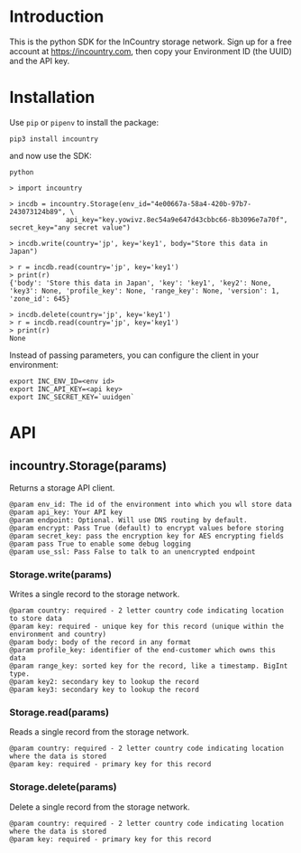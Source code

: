 # Introduction

This is the python SDK for the InCountry storage network. Sign up for a free account at
https://incountry.com, then copy your Environment ID (the UUID) and the API key.

# Installation

Use `pip` or `pipenv` to install the package:

    pip3 install incountry

and now use the SDK:

    python

    > import incountry

    > incdb = incountry.Storage(env_id="4e00667a-58a4-420b-97b7-243073124b89", \
                  api_key="key.yowivz.8ec54a9e647d43cbbc66-8b3096e7a70f", secret_key="any secret value")

    > incdb.write(country='jp', key='key1', body="Store this data in Japan")

	> r = incdb.read(country='jp', key='key1')
	> print(r)
	{'body': 'Store this data in Japan', 'key': 'key1', 'key2': None, 'key3': None, 'profile_key': None, 'range_key': None, 'version': 1, 'zone_id': 645}

    > incdb.delete(country='jp', key='key1')
    > r = incdb.read(country='jp', key='key1')
    > print(r)
    None

Instead of passing parameters, you can configure the client in your environment:

    export INC_ENV_ID=<env id>
    export INC_API_KEY=<api key>
    export INC_SECRET_KEY=`uuidgen`


# API

## incountry.Storage(params)

Returns a storage API client.

    @param env_id: The id of the environment into which you wll store data
    @param api_key: Your API key
    @param endpoint: Optional. Will use DNS routing by default.
    @param encrypt: Pass True (default) to encrypt values before storing
    @param secret_key: pass the encryption key for AES encrypting fields
    @param pass True to enable some debug logging
    @param use_ssl: Pass False to talk to an unencrypted endpoint

### Storage.write(params)

Writes a single record to the storage network.

    @param country: required - 2 letter country code indicating location to store data
    @param key: required - unique key for this record (unique within the environment and country)
    @param body: body of the record in any format
    @param profile_key: identifier of the end-customer which owns this data
    @param range_key: sorted key for the record, like a timestamp. BigInt type.
    @param key2: secondary key to lookup the record
    @param key3: secondary key to lookup the record

### Storage.read(params)

Reads a single record from the storage network.

    @param country: required - 2 letter country code indicating location where the data is stored
    @param key: required - primary key for this record

### Storage.delete(params)

Delete a single record from the storage network.

    @param country: required - 2 letter country code indicating location where the data is stored
    @param key: required - primary key for this record

